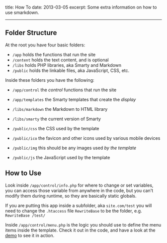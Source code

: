 title: How To
date: 2013-03-05
excerpt: Some extra information on how to use smarkdown.

---

Folder Structure
----------------

At the root you have four basic folders:

* `/app` holds the functions that run the site
* `/content` holds the text content, and is optional
* `/libs` holds PHP libraries, aka Smarty and Markdown
* `/public` holds the linkable files, aka JavaScript, CSS, etc.

Inside these folders you have the following:

* `/app/control` the *control* functions that run the site
* `/app/templates` the Smarty templates that create the *display*

* `/libs/markdown` the Markdown to HTML library
* `/libs/smarty` the current version of Smarty

* `/public/css` the CSS used by the template
* `/public/ico` the favicon and other icons used by various mobile devices
* `/public/img` this should be any images used *by the template*
* `/public/js` the JavaScript used by the template

How to Use
----------

Look inside `/app/control/info.php` for where to change or set variables, you
can access those variable from anywhere in the code, but you can't modify them
during runtime, so they are basically static globals.

If you are putting this app inside a subfolder, aka `site.com/test` you will
need to change the `.htaccess` file `RewriteBase` to be the folder, e.g. `RewriteBase /test/`

Inside `/app/control/menu.php` is the logic you should use to define the menu
items inside the template. Check it out in the code, and have a look at
the [demo](demo) to see it in action.



[demo]: http://smarkdown.tobiaslabs.com "Demo of this site in use"